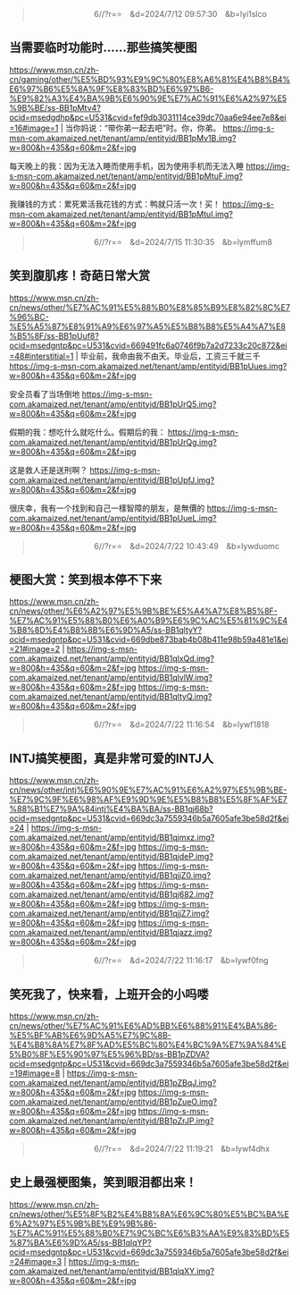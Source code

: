 
>　　　　　　　　6//?r=⭐　&d=2024/7/12 09:57:30　&b=lyi1slco
## 当需要临时功能时......那些搞笑梗图
https://www.msn.cn/zh-cn/gaming/other/%E5%BD%93%E9%9C%80%E8%A6%81%E4%B8%B4%E6%97%B6%E5%8A%9F%E8%83%BD%E6%97%B6-%E9%82%A3%E4%BA%9B%E6%90%9E%E7%AC%91%E6%A2%97%E5%9B%BE/ss-BB1pMtv4?ocid=msedgdhp&pc=U531&cvid=fef9db3031114ce39dc70aa6e94ee7e8&ei=16#image=1
|
当你妈说：“带你弟一起去吧”时。你，你弟。
https://img-s-msn-com.akamaized.net/tenant/amp/entityid/BB1pMv1B.img?w=800&h=435&q=60&m=2&f=jpg

每天晚上的我：因为无法入睡而使用手机，因为使用手机而无法入睡
https://img-s-msn-com.akamaized.net/tenant/amp/entityid/BB1pMtuF.img?w=800&h=435&q=60&m=2&f=jpg

我赚钱的方式：累死累活我花钱的方式：鸭就只活一次！买！
https://img-s-msn-com.akamaized.net/tenant/amp/entityid/BB1pMtuI.img?w=800&h=435&q=60&m=2&f=jpg

>　　　　　　　　6//?r=⭐　&d=2024/7/15 11:30:35　&b=lymffum8
## 笑到腹肌疼！奇葩日常大赏
https://www.msn.cn/zh-cn/news/other/%E7%AC%91%E5%88%B0%E8%85%B9%E8%82%8C%E7%96%BC-%E5%A5%87%E8%91%A9%E6%97%A5%E5%B8%B8%E5%A4%A7%E8%B5%8F/ss-BB1pUuf8?ocid=msedgntp&pc=U531&cvid=669491fc6a0746f9b7a2d7233c20c872&ei=48#interstitial=1
|
毕业前，我命由我不由天。毕业后，工资三千就三千
https://img-s-msn-com.akamaized.net/tenant/amp/entityid/BB1pUues.img?w=800&h=435&q=60&m=2&f=jpg

安全员看了当场倒地
https://img-s-msn-com.akamaized.net/tenant/amp/entityid/BB1pUrQ5.img?w=800&h=435&q=60&m=2&f=jpg

假期的我：想吃什么就吃什么。假期后的我：
https://img-s-msn-com.akamaized.net/tenant/amp/entityid/BB1pUrQg.img?w=800&h=435&q=60&m=2&f=jpg

这是救人还是送刑啊？
https://img-s-msn-com.akamaized.net/tenant/amp/entityid/BB1pUpfJ.img?w=800&h=435&q=60&m=2&f=jpg

很庆幸，我有一个找到和自己一樣智障的朋友，是無價的
https://img-s-msn-com.akamaized.net/tenant/amp/entityid/BB1pUueL.img?w=800&h=435&q=60&m=2&f=jpg

>　　　　　　　　6//?r=⭐　&d=2024/7/22 10:43:49　&b=lywduomc
## 梗图大赏：笑到根本停不下来
https://www.msn.cn/zh-cn/news/other/%E6%A2%97%E5%9B%BE%E5%A4%A7%E8%B5%8F-%E7%AC%91%E5%88%B0%E6%A0%B9%E6%9C%AC%E5%81%9C%E4%B8%8D%E4%B8%8B%E6%9D%A5/ss-BB1qltyY?ocid=msedgntp&pc=U531&cvid=669dbe873bab4b08b411e98b59a481e1&ei=21#image=2
|
https://img-s-msn-com.akamaized.net/tenant/amp/entityid/BB1qlxQd.img?w=800&h=435&q=60&m=2&f=jpg
https://img-s-msn-com.akamaized.net/tenant/amp/entityid/BB1qlvlW.img?w=800&h=435&q=60&m=2&f=jpg
https://img-s-msn-com.akamaized.net/tenant/amp/entityid/BB1qltyQ.img?w=800&h=435&q=60&m=2&f=jpg

>　　　　　　　　6//?r=⭐　&d=2024/7/22 11:16:54　&b=lywf1818
## INTJ搞笑梗图，真是非常可爱的INTJ人
https://www.msn.cn/zh-cn/news/other/intj%E6%90%9E%E7%AC%91%E6%A2%97%E5%9B%BE-%E7%9C%9F%E6%98%AF%E9%9D%9E%E5%B8%B8%E5%8F%AF%E7%88%B1%E7%9A%84intj%E4%BA%BA/ss-BB1qj68b?ocid=msedgntp&pc=U531&cvid=669dc3a7559346b5a7605afe3be58d2f&ei=24
|
https://img-s-msn-com.akamaized.net/tenant/amp/entityid/BB1qjmxz.img?w=800&h=435&q=60&m=2&f=jpg
https://img-s-msn-com.akamaized.net/tenant/amp/entityid/BB1qjdeP.img?w=800&h=435&q=60&m=2&f=jpg
https://img-s-msn-com.akamaized.net/tenant/amp/entityid/BB1qjjZ0.img?w=800&h=435&q=60&m=2&f=jpg
https://img-s-msn-com.akamaized.net/tenant/amp/entityid/BB1qj682.img?w=800&h=435&q=60&m=2&f=jpg
https://img-s-msn-com.akamaized.net/tenant/amp/entityid/BB1qjjZ7.img?w=800&h=435&q=60&m=2&f=jpg
https://img-s-msn-com.akamaized.net/tenant/amp/entityid/BB1qjazz.img?w=800&h=435&q=60&m=2&f=jpg

>　　　　　　　　6//?r=⭐　&d=2024/7/22 11:16:17　&b=lywf0fng
## 笑死我了，快来看，上班开会的小吗喽
https://www.msn.cn/zh-cn/news/other/%E7%AC%91%E6%AD%BB%E6%88%91%E4%BA%86-%E5%BF%AB%E6%9D%A5%E7%9C%8B-%E4%B8%8A%E7%8F%AD%E5%BC%80%E4%BC%9A%E7%9A%84%E5%B0%8F%E5%90%97%E5%96%BD/ss-BB1pZDVA?ocid=msedgntp&pc=U531&cvid=669dc3a7559346b5a7605afe3be58d2f&ei=19#image=8
|
https://img-s-msn-com.akamaized.net/tenant/amp/entityid/BB1pZBqJ.img?w=800&h=435&q=60&m=2&f=jpg
https://img-s-msn-com.akamaized.net/tenant/amp/entityid/BB1pZueO.img?w=800&h=435&q=60&m=2&f=jpg
https://img-s-msn-com.akamaized.net/tenant/amp/entityid/BB1pZrJP.img?w=800&h=435&q=60&m=2&f=jpg

>　　　　　　　　6//?r=⭐　&d=2024/7/22 11:19:21　&b=lywf4dhx
## 史上最强梗图集，笑到眼泪都出来！
https://www.msn.cn/zh-cn/news/other/%E5%8F%B2%E4%B8%8A%E6%9C%80%E5%BC%BA%E6%A2%97%E5%9B%BE%E9%9B%86-%E7%AC%91%E5%88%B0%E7%9C%BC%E6%B3%AA%E9%83%BD%E5%87%BA%E6%9D%A5/ss-BB1qlqYP?ocid=msedgntp&pc=U531&cvid=669dc3a7559346b5a7605afe3be58d2f&ei=24#image=3
|
https://img-s-msn-com.akamaized.net/tenant/amp/entityid/BB1qlqXY.img?w=800&h=435&q=60&m=2&f=jpg
